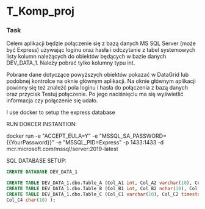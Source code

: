 # T_Komp_proj

### Task

Celem aplikacji będzie połączenie się z bazą danych MS SQL Server (może być Express) używając loginu
oraz hasła i odczytanie z tabel systemowych listy kolumn należących do obiektów będących w bazie
danych DEV_DATA_1.
Należy pobrać tylko kolumny typu int.

Pobrane dane dotyczące powyższych obiektów pokazać w DataGrid lub podobnej kontrolce na oknie
głównym aplikacji.
Na oknie głównym aplikacji powinny się też znaleźć pola loginu i hasła do połączenia z bazą danych
oraz przycisk Testuj połączenie. Po jego naciśnięciu ma się wyświetlić informacja czy połączenie się
udało.


I use docker to setup the express database 

RUN DOKCER INSTANTION: 

docker run -e "ACCEPT_EULA=Y" -e "MSSQL_SA_PASSWORD={{YourPassword}}" -e "MSSQL_PID=Express" -p 1433:1433 -d mcr.microsoft.com/mssql/server:2019-latest 


SQL DATABASE SETUP: 

```sql
CREATE DATABASE DEV_DATA_1

CREATE TABLE DEV_DATA_1.dbo.Table_A (Col_A1 int, Col_A2 varchar(10), Col_A3 date);
CREATE TABLE DEV_DATA_1.dbo.Table_B (Col_B1 int, Col_B2 nchar(10), Col_B3 int);
CREATE TABLE DEV_DATA_1.dbo.Table_C (Col_C1 varchar(10), Col_C2 timestamp, Col_C3 int,
Col_C4 char(10) );
```
